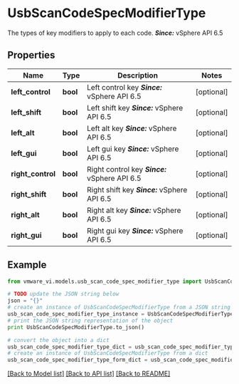 # UsbScanCodeSpecModifierType

The types of key modifiers to apply to each code.  ***Since:*** vSphere API 6.5 

## Properties
Name | Type | Description | Notes
------------ | ------------- | ------------- | -------------
**left_control** | **bool** | Left control key  ***Since:*** vSphere API 6.5  | [optional] 
**left_shift** | **bool** | Left shift key  ***Since:*** vSphere API 6.5  | [optional] 
**left_alt** | **bool** | Left alt key  ***Since:*** vSphere API 6.5  | [optional] 
**left_gui** | **bool** | Left gui key  ***Since:*** vSphere API 6.5  | [optional] 
**right_control** | **bool** | Right control key  ***Since:*** vSphere API 6.5  | [optional] 
**right_shift** | **bool** | Right shift key  ***Since:*** vSphere API 6.5  | [optional] 
**right_alt** | **bool** | Right alt key  ***Since:*** vSphere API 6.5  | [optional] 
**right_gui** | **bool** | Right gui key  ***Since:*** vSphere API 6.5  | [optional] 

## Example

```python
from vmware_vi.models.usb_scan_code_spec_modifier_type import UsbScanCodeSpecModifierType

# TODO update the JSON string below
json = "{}"
# create an instance of UsbScanCodeSpecModifierType from a JSON string
usb_scan_code_spec_modifier_type_instance = UsbScanCodeSpecModifierType.from_json(json)
# print the JSON string representation of the object
print UsbScanCodeSpecModifierType.to_json()

# convert the object into a dict
usb_scan_code_spec_modifier_type_dict = usb_scan_code_spec_modifier_type_instance.to_dict()
# create an instance of UsbScanCodeSpecModifierType from a dict
usb_scan_code_spec_modifier_type_form_dict = usb_scan_code_spec_modifier_type.from_dict(usb_scan_code_spec_modifier_type_dict)
```
[[Back to Model list]](../README.md#documentation-for-models) [[Back to API list]](../README.md#documentation-for-api-endpoints) [[Back to README]](../README.md)


